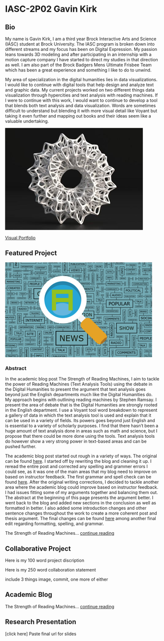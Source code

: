 # IASC-2P02  Gavin Kirk



## Bio

  My name is Gavin Kirk, I am a third year Brock Interactive Arts and Science (IASC) student at Brock University. The IASC program is broken down into different streams and my focus has been on Digital Expression. My passion leans towards 3D modeling and after participating in an internship with a motion capture company I have started to direct my studies in that direction as well. I am also part of the Brock Badgers Mens Ultimate Frisbee Team which has been a great experience and something I like to do to unwind.

  My area of specialization in the digital humanities lies in data visualizations. I would like to continue with digital tools that help design and analyze text and graphic data. My current projects worked on two different things data visualization through hypercities and text analysis with reading machines. If I were to continue with this work, I would want to continue to develop a tool that blends both text analysis and data visualization. Words are sometimes difficult to understand but blending it with more visual detail like Voyant but taking it even further and mapping out books and their ideas seem like a valuable undertaking.


![](Images/3Dart.jpg)


[Visual Portfolio](https://gk14jj.wixsite.com/portfolio)

## Featured Project

![](Images/text.png.png)

### Abstract

  In the academic blog post The Strength of Reading Machines, I aim to tackle the power of Reading Machines (Text Analysis Tools) using the debate in the Digital Humanities to present the argument that text analysis goes beyond just the English departments much like the Digital Humanities do. My approach begins with outlining reading machines by Stephen Ramsay. I present the area of debate that is the Digital Humanities are strongly rooted in the English department. I use a Voyant tool word breakdown to represent a gallery of data in which the text analysis tool is used and explain that it can be used in a variety of fields. Its powers goes beyond just English and is essential to a variety of scholarly purposes. I find that there hasn’t been a huge amount of text analysis done in areas such as math and science, but I propose that there could be more done using the tools. Text analysis tools do however show a very strong power in text-based areas and can be pushed further.

  The academic blog post started out rough in a variety of ways. The original can be found [here](https://github.com/gk14jj/IASC-2P02/commit/5ead4e1674aeea814c5a6ae2954d2173505e388d#diff-e95c7dc8eefee7d0e25121cd7f0007ae). I started off by rewriting the blog and cleaning it up. I reread the entire post and corrected any spelling and grammer errors I could see, as it was one of the main areas that my blog need to improve on based on instructor feedback. The first grammar and spell check can be found [here](https://github.com/gk14jj/IASC-2P02/commit/e453ec7ce818faf19676c20d5eb3c9c6854be1b2#diff-e95c7dc8eefee7d0e25121cd7f0007ae). After the original writing corrections, I decided to tackle another area where the academic blog could improve based on instructor feedback. I had issues fitting some of my arguments together and balancing them out. The abstract at the beginning of this page presents the argument better. I went back to the blog and added new sections in the conclusion as well as formatted in better. I also added some introduction changes and other sentence changes throughout the work to create a more coherent post and thesis argument. The final changes can be found [here](https://github.com/gk14jj/IASC-2P02/commit/e3062ce3938ba72ab246a08e0c4073f451598966#diff-e95c7dc8eefee7d0e25121cd7f0007ae) among another final edit regarding formatting, spelling, and grammar. 

The Strength of Reading Machines... [continue reading](blog.md)

## Collaborative Project

Here is my 100 word project discription

Here is my 250 word collaboration statement

include 3 things image, commit, one more of either

## Academic Blog 

The Strength of Reading Machines... [continue reading](blog.md)

## Research Presentation

[click here] Paste final url for slides

